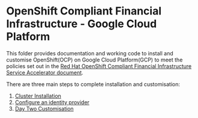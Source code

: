 # OpenShift Compliant Financial Infrastructure - Google Cloud Platform

This folder provides documentation and working code to install and customise OpenShift(OCP) on Google Cloud Platform(GCP) to meet the policies set out in the [Red Hat OpenShift Compliant Financial Infrastructure Service Accelerator document](accelerators/kubernetes/ocp/sat_rh_ocp.adoc). 

There are three main steps to complete installation and customisation:

1. [Cluster Installation](accelerators/kubernetes/ocp/gcp/cluster_installation)
2. [Configure an identity provider](accelerators/kubernetes/ocp/gcp/htpasswd-identity-provider)
3. [Day Two Customisation](accelerators/kubernetes/ocp/gcp/day2_customisation)